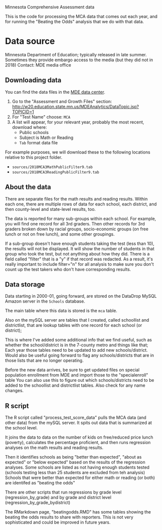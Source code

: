 Minnesota Comprehensive Assessment data

This is the code for processing the MCA data that comes out each year, and for running the "Beating the Odds" analysis that we do with that data. 

# Data source 

Minnesota Department of Education; typically released in late summer. Sometimes they provide embargo access to the media (but they did not in 2018)
Contact: MDE media office


## Downloading data

You can find the data files in the [MDE data center](http://w20.education.state.mn.us/MDEAnalytics/Data.jsp).

1. Go to the "Assessment and Growth Files" section: http://w20.education.state.mn.us/MDEAnalytics/DataTopic.jsp?TOPICID=1
1. For "Test Name" choose: `MCA`
1. A list will appear, for your relevant year, probably the most recent, download where:
   - Public schools
   - Subject is Math or Reading
   - `Tab` format data file

For example purposes, we will download these to the following locations relative to this project folder.

- `sources/2018MCA3MathPublicFilter9.tab`
- `sources/2018MCA3ReadingPublicFilter9.tab`



## About the data
There are separate files for the math results and reading results. Within each one, there are multiple rows of data for each school, each district, and then county-level and state-level results, too.

The data is reported for many sub-groups within each school. For example, you will find one record for all 3rd graders. Then other records for 3rd graders broken down by racial groups, socio-economic groups (on free lunch or not on free lunch), and some other groupings.

If a sub-group doesn't have enough students taking the test (less than 10), the results will not be displayed. It will show the number of students in that group who took the test, but not anything about how they did.
There is a field called "filter" that is a "y" if that record was redacted. As a result, it's really important to include filter="n" for all analysis to make sure you don't count up the test takers who don't have corresponding results.



## Data storage

Data starting in 2000-01, going forward, are stored on the DataDrop MySQL Amazon server in the `Schools` database.

The main table where this data is stored is the `mca` table.

Also on the mySQL server are tables that I created, called schoollist and districtlist, that are lookup tables with one record for each school (or district);

This is where I've added some additional info that we find useful, such as whether the school/district is in the 7-county metro and things like that; Each year
those tables need to be updated to add new schools/district. Would also be useful going forward to flag any schools/districts that are in those lists that are no longer operating.

Before the new data arrives, be sure to get updated files on special population enrollment from MDE and import those to the "specialenroll" table
You can also use this to figure out which schools/districts need to be added to the schoollist and districtlist tables. Also check for any name changes.


## R script

The R script called "process_test_score_data" pulls the MCA data (and other data) from the mySQL server. 
It spits out data that is summarized at the school level. 

It joins the data to data on the number of kids on free/reduced price lunch (poverty), calculates the percentage proficient, and then runs regression analyses on the math results and reading results.

Then it identifies schools as being "better than expected", "about as expected" or "below expected" based on the results of the regression analyses.
Some schools are listed as not having enough students tested (schools testing less than 25 students are excluded from teh analysis)
Schools that were better than expected for either math or reading (or both) are identifed as "beating the odds"

There are other scripts that run regressions by grade level (regression_by_grade) and by grade and district level (regression_by_grade_bydistrict)

The RMarkdown page, "beatingodds.RMD" has some tables showing the beating the odds results to share with reporters. This is not very sophisticated
and could be improved in future years.
